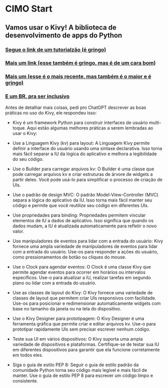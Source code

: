 # CIMO Start

 ## Vamos usar o Kivy! A biblioteca de desenvolvimento de apps do Python

 ### [Segue o link de um tutorialzão (é gringo)](https://www.youtube.com/playlist?list=PLCC34OHNcOtpz7PJQ7Tv7hqFBP_xDDjqg)

 ### [Mais um link (esse também é gringo, mas é de um cara bom)](https://www.youtube.com/playlist?list=PLzMcBGfZo4-kSJVMyYeOQ8CXJ3z1k7gHn)

 ### [Mais um (esse é o mais recente, mas também é o maior e é gringo)](https://www.youtube.com/watch?v=l8Imtec4ReQ)

 ### [E um BR, pra ser inclusivo](https://www.youtube.com/playlist?list=PLsMpSZTgkF5AV1FmALMgW8W-TvrfR3nrs)

 Antes de detalhar mais coisas, pedi pro ChatGPT descrever as boas práticas no uso do Kivy, ele respondeu isso:

 * Kivy é um framework Python para construir interfaces de usuário multi-toque. Aqui estão algumas melhores práticas a serem lembradas ao usar o Kivy:

 * Use a Linguagem Kivy (kv) para layout: A Linguagem Kivy permite definir a interface do usuário usando uma sintaxe declarativa. Isso torna mais fácil separar a IU da lógica do aplicativo e melhora a legibilidade do seu código.

 * Use o Builder para carregar arquivos kv: O Builder é uma classe que pode carregar arquivos kv e criar estruturas de árvore de widgets a partir deles. Você pode usá-lo para simplificar o processo de criação de UIs.

 * Use o padrão de design MVC: O padrão Model-View-Controller (MVC) separa a lógica do aplicativo da IU. Isso torna mais fácil manter seu código e permite que você reutilize seu código em diferentes UIs.

 * Use propriedades para binding: Propriedades permitem vincular elementos de IU a dados de aplicativo. Isso significa que quando os dados mudam, a IU é atualizada automaticamente para refletir o novo valor.

 * Use manipuladores de eventos para lidar com a entrada do usuário: Kivy fornece uma ampla variedade de manipuladores de eventos para lidar com a entrada do usuário. Use-os para responder a ações do usuário, como pressionamentos de botão ou cliques do mouse.

 * Use o Clock para agendar eventos: O Clock é uma classe Kivy que permite agendar eventos para ocorrer em horários ou intervalos específicos. Use-o para atualizar a IU, realizar tarefas em segundo plano ou lidar com a entrada do usuário.

 * Use as classes de layout do Kivy: O Kivy fornece uma variedade de classes de layout que permitem criar UIs responsivos com facilidade. Use-os para posicionar e redimensionar automaticamente widgets com base no tamanho da janela ou na tela do dispositivo.

 * Use o Kivy Designer para prototipagem: O Kivy Designer é uma ferramenta gráfica que permite criar e editar arquivos kv. Use-o para prototipar rapidamente UIs sem precisar escrever nenhum código.

 * Teste sua UI em vários dispositivos: O Kivy suporta uma ampla variedade de dispositivos e plataformas. Certifique-se de testar sua IU em diferentes dispositivos para garantir que ela funcione corretamente em todos eles.

 * Siga o guia de estilo PEP 8: Seguir o guia de estilo padrão da comunidade Python torna seu código mais legível e mais fácil de manter. Use o guia de estilo PEP 8 para escrever um código limpo e consistente.


